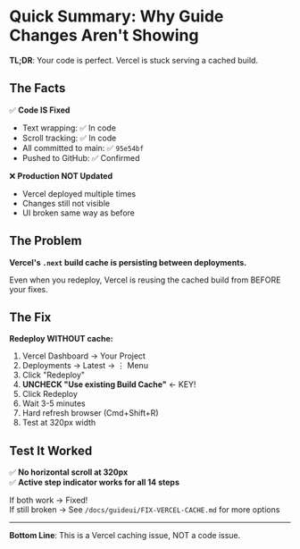 # Quick Summary: Why Guide Changes Aren't Showing

**TL;DR**: Your code is perfect. Vercel is stuck serving a cached build.

## The Facts

✅ **Code IS Fixed**
- Text wrapping: ✅ In code
- Scroll tracking: ✅ In code  
- All committed to main: ✅ `95e54bf`
- Pushed to GitHub: ✅ Confirmed

❌ **Production NOT Updated**
- Vercel deployed multiple times
- Changes still not visible
- UI broken same way as before

## The Problem

**Vercel's `.next` build cache is persisting between deployments.**

Even when you redeploy, Vercel is reusing the cached build from BEFORE your fixes.

## The Fix

**Redeploy WITHOUT cache:**

1. Vercel Dashboard → Your Project
2. Deployments → Latest → ⋮ Menu
3. Click "Redeploy"
4. **UNCHECK "Use existing Build Cache"** ← KEY!
5. Click Redeploy
6. Wait 3-5 minutes
7. Hard refresh browser (Cmd+Shift+R)
8. Test at 320px width

## Test It Worked

✅ **No horizontal scroll at 320px**  
✅ **Active step indicator works for all 14 steps**

If both work → Fixed!  
If still broken → See `/docs/guideui/FIX-VERCEL-CACHE.md` for more options

---

**Bottom Line**: This is a Vercel caching issue, NOT a code issue.


